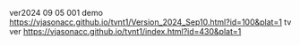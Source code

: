 ver2024 09 05 001
demo https://vjasonacc.github.io/tvnt1/Version_2024_Sep10.html?id=100&plat=1
tv ver https://vjasonacc.github.io/tvnt1/index.html?id=430&plat=1
